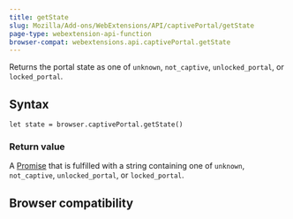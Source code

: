 ```yaml
---
title: getState
slug: Mozilla/Add-ons/WebExtensions/API/captivePortal/getState
page-type: webextension-api-function
browser-compat: webextensions.api.captivePortal.getState
---
```




Returns the portal state as one of `unknown`, `not_captive`, `unlocked_portal`, or `locked_portal`.

## Syntax

```js-nolint
let state = browser.captivePortal.getState()
```

### Return value

A [Promise](/Web/JavaScript/Reference/Global_Objects/Promise) that is fulfilled with a string containing one of `unknown`, `not_captive`, `unlocked_portal`, or `locked_portal`.



## Browser compatibility



<!--
// Copyright 2015 The Chromium Authors. All rights reserved.
//
// Redistribution and use in source and binary forms, with or without
// modification, are permitted provided that the following conditions are
// met:
//
//    * Redistributions of source code must retain the above copyright
// notice, this list of conditions and the following disclaimer.
//    * Redistributions in binary form must reproduce the above
// copyright notice, this list of conditions and the following disclaimer
// in the documentation and/or other materials provided with the
// distribution.
//    * Neither the name of Google Inc. nor the names of its
// contributors may be used to endorse or promote products derived from
// this software without specific prior written permission.
//
// THIS SOFTWARE IS PROVIDED BY THE COPYRIGHT HOLDERS AND CONTRIBUTORS
// "AS IS" AND ANY EXPRESS OR IMPLIED WARRANTIES, INCLUDING, BUT NOT
// LIMITED TO, THE IMPLIED WARRANTIES OF MERCHANTABILITY AND FITNESS FOR
// A PARTICULAR PURPOSE ARE DISCLAIMED. IN NO EVENT SHALL THE COPYRIGHT
// OWNER OR CONTRIBUTORS BE LIABLE FOR ANY DIRECT, INDIRECT, INCIDENTAL,
// SPECIAL, EXEMPLARY, OR CONSEQUENTIAL DAMAGES (INCLUDING, BUT NOT
// LIMITED TO, PROCUREMENT OF SUBSTITUTE GOODS OR SERVICES; LOSS OF USE,
// DATA, OR PROFITS; OR BUSINESS INTERRUPTION) HOWEVER CAUSED AND ON ANY
// THEORY OF LIABILITY, WHETHER IN CONTRACT, STRICT LIABILITY, OR TORT
// (INCLUDING NEGLIGENCE OR OTHERWISE) ARISING IN ANY WAY OUT OF THE USE
// OF THIS SOFTWARE, EVEN IF ADVISED OF THE POSSIBILITY OF SUCH DAMAGE.
-->
